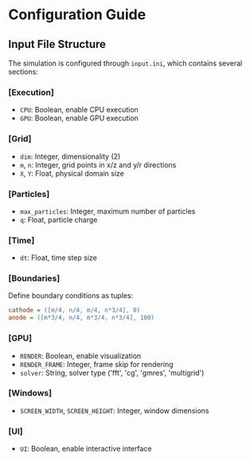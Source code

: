 # Configuration Guide

## Input File Structure

The simulation is configured through `input.ini`, which contains several sections:

### [Execution]
- `CPU`: Boolean, enable CPU execution
- `GPU`: Boolean, enable GPU execution

### [Grid]
- `dim`: Integer, dimensionality (2)
- `m`, `n`: Integer, grid points in x/z and y/r directions
- `X`, `Y`: Float, physical domain size

### [Particles]
- `max_particles`: Integer, maximum number of particles
- `q`: Float, particle charge

### [Time]
- `dt`: Float, time step size

### [Boundaries]
Define boundary conditions as tuples:
```ini
cathode = ([m/4, n/4, m/4, n*3/4], 0)
anode = ([m*3/4, n/4, m*3/4, n*3/4], 100)
```

### [GPU]
- `RENDER`: Boolean, enable visualization
- `RENDER_FRAME`: Integer, frame skip for rendering
- `solver`: String, solver type ('fft', 'cg', 'gmres', 'multigrid')

### [Windows]
- `SCREEN_WIDTH`, `SCREEN_HEIGHT`: Integer, window dimensions

### [UI]
- `UI`: Boolean, enable interactive interface